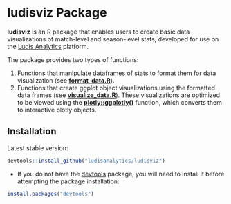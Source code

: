 # ludisviz Package

**ludisviz** is an R package that enables users to create basic data visualizations of match-level and season-level stats, developed for use on the [Ludis Analytics](https://www.ludisanalytics.com/) platform.

The package provides two types of functions:
1) Functions that manipulate dataframes of stats to format them for data visualization (see [**format_data.R**](/R/format_data.R)).
2) Functions that create ggplot object visualizations using the formatted data frames (see [**visualize_data.R**](/R/visualize_data.R)). 
These visualizations are optimized to be viewed using the [**plotly::ggplotly()**](https://www.rdocumentation.org/packages/plotly/versions/4.9.3/topics/ggplotly) function, which converts them to interactive plotly objects.

## Installation
Latest stable version:
``` R
devtools::install_github("ludisanalytics/ludisviz")
```

- If you do not have the [devtools](https://github.com/hadley/devtools) package, you will need to install it before attempting the package installation:
``` R
install.packages("devtools")
```
